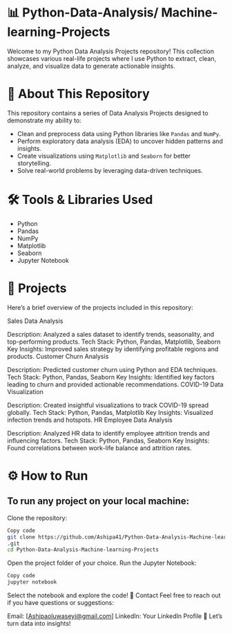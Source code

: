 # 📊  Python-Data-Analysis/ Machine-learning-Projects

Welcome to my Python Data Analysis Projects repository! This collection showcases various real-life projects where I use Python to extract, clean, analyze, and visualize data to generate actionable insights.

# 📌 About This Repository
This repository contains a series of Data Analysis Projects designed to demonstrate my ability to:

- Clean and preprocess data using Python libraries like `Pandas` and `NumPy`.
- Perform exploratory data analysis (EDA) to uncover hidden patterns and insights.
- Create visualizations using `Matplotlib` and `Seaborn` for better storytelling.
- Solve real-world problems by leveraging data-driven techniques.

# 🛠 Tools & Libraries Used
- Python
- Pandas
- NumPy
- Matplotlib
- Seaborn
- Jupyter Notebook

# 🚀 Projects
Here’s a brief overview of the projects included in this repository:

Sales Data Analysis

Description: Analyzed a sales dataset to identify trends, seasonality, and top-performing products.
Tech Stack: Python, Pandas, Matplotlib, Seaborn
Key Insights: Improved sales strategy by identifying profitable regions and products.
Customer Churn Analysis

Description: Predicted customer churn using Python and EDA techniques.
Tech Stack: Python, Pandas, Seaborn
Key Insights: Identified key factors leading to churn and provided actionable recommendations.
COVID-19 Data Visualization

Description: Created insightful visualizations to track COVID-19 spread globally.
Tech Stack: Python, Pandas, Matplotlib
Key Insights: Visualized infection trends and hotspots.
HR Employee Data Analysis

Description: Analyzed HR data to identify employee attrition trends and influencing factors.
Tech Stack: Python, Pandas, Seaborn
Key Insights: Found correlations between work-life balance and attrition rates.

# ⚙️ How to Run
## To run any project on your local machine:

Clone the repository:
```bash
Copy code
git clone https://github.com/Ashipa41/Python-Data-Analysis-Machine-learning-Projects
.git
cd Python-Data-Analysis-Machine-learning-Projects
```
Open the project folder of your choice.
Run the Jupyter Notebook:

```bash
Copy code
jupyter notebook
```

Select the notebook and explore the code!
🤝 Contact
Feel free to reach out if you have questions or suggestions:

Email: [Ashipaoluwaseyi@gmail.com]
LinkedIn: Your LinkedIn Profile
🚀 Let’s turn data into insights!

